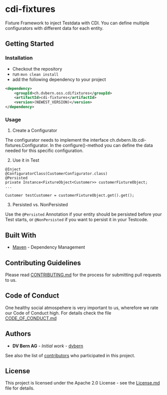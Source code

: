 # cdi-fixtures

Fixture Framework to inject Testdata with CDI. You can define multiple configurators with different 
data for each entity.

## Getting Started

### Installation

* Checkout the repository
* run `mvn clean install`
* add the following dependency to your project

```xml
<dependency>
	<groupId>ch.dvbern.oss.cdifixtures</groupId>
	<artifactId>cdi-fixtures</artifactId>
	<version>(NEWEST_VERSION)</version>
</dependency>
```
### Usage

1. Create a Configurator

The configurator needs to implement the interface ch.dvbern.lib.cdi-fixtures.Configurator<T>.
In the configure()-method you can define the data needed for this specific configuration. 

2. Use it in Test

```
@Inject
@ConfiguratorClass(CustomerConfigurator.class)
@Persisted
private Instance<FixtureObject<Customer>> customerFixtureObject;
...

Customer testCustomer = customerFixtureObject.get().get();
```

3. Persisted vs. NonPersisted

Use the `@Persisted` Annotation if your entity should be persisted before your Test starts, or `@NonPersisted` if you
want to persist it in your Testcode.


## Built With

* [Maven](https://maven.apache.org/) - Dependency Management


## Contributing Guidelines

Please read [CONTRIBUTING.md](CONTRIBUTING.md) for the process for submitting pull requests to us.

## Code of Conduct

One healthy social atmospehere is very important to us, wherefore we rate our Code of Conduct high.
 For details check the file [CODE_OF_CONDUCT.md](CODE_OF_CONDUCT.md)

## Authors

* **DV Bern AG** - *Initial work* - [dvbern](https://github.com/dvbern)

See also the list of [contributors](https://github.com/dvbern/cdi-fixtures/contributors)
 who participated in this project.

## License

This project is licensed under the Apache 2.0 License - see the [License.md](LICENSE.md) file for details.

